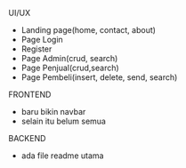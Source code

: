 UI/UX
- Landing page(home, contact, about)
- Page Login
- Register
- Page Admin(crud, search)
- Page Penjual(crud,search)
- Page Pembeli(insert, delete, send, search)

FRONTEND
- baru bikin navbar
- selain itu belum semua


BACKEND
- ada file readme utama
